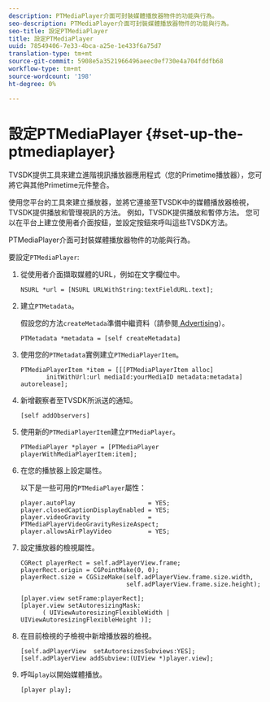 ```yaml
---
description: PTMediaPlayer介面可封裝媒體播放器物件的功能與行為。
seo-description: PTMediaPlayer介面可封裝媒體播放器物件的功能與行為。
seo-title: 設定PTMediaPlayer
title: 設定PTMediaPlayer
uuid: 78549406-7e33-4bca-a25e-1e433f6a75d7
translation-type: tm+mt
source-git-commit: 5908e5a3521966496aeec0ef730e4a704fddfb68
workflow-type: tm+mt
source-wordcount: '198'
ht-degree: 0%

---
```



# 設定PTMediaPlayer {#set-up-the-ptmediaplayer}

TVSDK提供工具來建立進階視訊播放器應用程式（您的Primetime播放器），您可將它與其他Primetime元件整合。

使用您平台的工具來建立播放器，並將它連接至TVSDK中的媒體播放器檢視，TVSDK提供播放和管理視訊的方法。 例如，TVSDK提供播放和暫停方法。 您可以在平台上建立使用者介面按鈕，並設定按鈕來呼叫這些TVSDK方法。

PTMediaPlayer介面可封裝媒體播放器物件的功能與行為。

要設定`PTMediaPlayer`:

1. 從使用者介面擷取媒體的URL，例如在文字欄位中。

   ```
   NSURL *url = [NSURL URLWithString:textFieldURL.text];
   ```

1. 建立`PTMetadata`。

   假設您的方法`createMetada`準備中繼資料（請參閱[ Advertising](../ad-insertion/r-psdk-ios-1.4-advertising-requirements.md)）。

   ```
   PTMetadata *metadata = [self createMetadata]
   ```

1. 使用您的`PTMetadata`實例建立`PTMediaPlayerItem`。

   ```
   PTMediaPlayerItem *item = [[[PTMediaPlayerItem alloc] 
          initWithUrl:url mediaId:yourMediaID metadata:metadata] autorelease];
   ```

1. 新增觀察者至TVSDK所派送的通知。

   ```
   [self addObservers]
   ```

1. 使用新的`PTMediaPlayerItem`建立`PTMediaPlayer`。

   ```
   PTMediaPlayer *player = [PTMediaPlayer playerWithMediaPlayerItem:item];
   ```

1. 在您的播放器上設定屬性。

   以下是一些可用的`PTMediaPlayer`屬性：

   ```
   player.autoPlay                    = YES;  
   player.closedCaptionDisplayEnabled = YES; 
   player.videoGravity                = PTMediaPlayerVideoGravityResizeAspect;  
   player.allowsAirPlayVideo          = YES;
   ```

1. 設定播放器的檢視屬性。

   ```
   CGRect playerRect = self.adPlayerView.frame;  
   playerRect.origin = CGPointMake(0, 0); 
   playerRect.size = CGSizeMake(self.adPlayerView.frame.size.width,  
                                self.adPlayerView.frame.size.height); 
   
   [player.view setFrame:playerRect]; 
   [player.view setAutoresizingMask:  
         ( UIViewAutoresizingFlexibleWidth | UIViewAutoresizingFlexibleHeight )];
   ```

1. 在目前檢視的子檢視中新增播放器的檢視。

   ```
   [self.adPlayerView  setAutoresizesSubviews:YES];  
   [self.adPlayerView addSubview:(UIView *)player.view];
   ```

1. 呼叫`play`以開始媒體播放。

   ```
   [player play];
   ```

